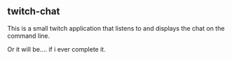 ## twitch-chat

This is a small twitch application that listens to and displays the chat on the command line.

Or it will be.... if i ever complete it.
